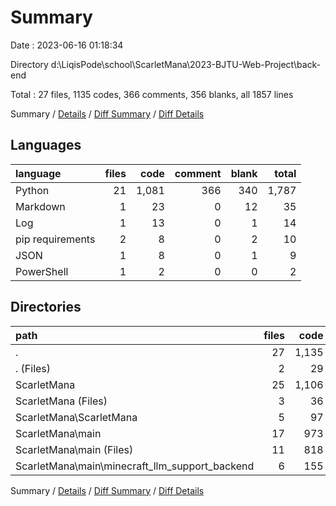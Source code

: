 # Summary

Date : 2023-06-16 01:18:34

Directory d:\\LiqisPode\\school\\ScarletMana\\2023-BJTU-Web-Project\\back-end

Total : 27 files,  1135 codes, 366 comments, 356 blanks, all 1857 lines

Summary / [Details](details.md) / [Diff Summary](diff.md) / [Diff Details](diff-details.md)

## Languages
| language | files | code | comment | blank | total |
| :--- | ---: | ---: | ---: | ---: | ---: |
| Python | 21 | 1,081 | 366 | 340 | 1,787 |
| Markdown | 1 | 23 | 0 | 12 | 35 |
| Log | 1 | 13 | 0 | 1 | 14 |
| pip requirements | 2 | 8 | 0 | 2 | 10 |
| JSON | 1 | 8 | 0 | 1 | 9 |
| PowerShell | 1 | 2 | 0 | 0 | 2 |

## Directories
| path | files | code | comment | blank | total |
| :--- | ---: | ---: | ---: | ---: | ---: |
| . | 27 | 1,135 | 366 | 356 | 1,857 |
| . (Files) | 2 | 29 | 0 | 14 | 43 |
| ScarletMana | 25 | 1,106 | 366 | 342 | 1,814 |
| ScarletMana (Files) | 3 | 36 | 4 | 8 | 48 |
| ScarletMana\\ScarletMana | 5 | 97 | 88 | 53 | 238 |
| ScarletMana\\main | 17 | 973 | 274 | 281 | 1,528 |
| ScarletMana\\main (Files) | 11 | 818 | 146 | 234 | 1,198 |
| ScarletMana\\main\\minecraft_llm_support_backend | 6 | 155 | 128 | 47 | 330 |

Summary / [Details](details.md) / [Diff Summary](diff.md) / [Diff Details](diff-details.md)